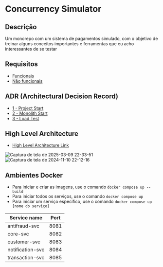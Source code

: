 # Concurrency Simulator

## Descrição 

Um monorepo com um sistema de pagamentos simulado, com o objetivo de treinar alguns conceitos importantes e ferramentas que eu acho interessantes de se testar

## Requisitos

- [Funcionais](./docs/requisitos/rf.md)
- [Não funcionais](./docs/requisitos/rnf.md)

## ADR (Architectural Decision Record)
- [1 - Project Start](./docs/ADRs/1%20-%20Project%20Start.md)
- [2 - Monolith Start](./docs/ADRs/2%20-%20Monolith%20Start.md)
- [3 - Load Test](./docs/ADRs/3%20-%20Load%20Test.md)

## High Level Architecture

- [High Level Architecture Link](https://miro.com/welcomeonboard/Ymx1M214YVEyTHpNU3BFYmVHSXV0bEVNeDhvWU10allDUjJ1Smc4eGlOcjljbEZBRldETFJrbFd1WGRZUUtVMlhRTW54Ujd5UEtEQ3BsbVFxcGo4R1lmd0xrMTVwc0ljUkQ2OU9lU2x6T2Y3RUtZczJpZGQzTStuY0l2TGZ6L0chZQ==?share_link_id=599870259324)

![Captura de tela de 2025-03-09 22-33-51](https://github.com/user-attachments/assets/7de10d44-f03c-4f0a-93dd-3ebeb0c9d2ec)
![Captura de tela de 2024-11-10 22-12-16](https://github.com/user-attachments/assets/c9b959c5-e8ba-4f42-a86f-1a942a10b476)


## Ambientes Docker


- Para iniciar e criar as imagens, use o comando `docker compose up --build`
- Para iniciar todos os serviços, use o comando  `docker compose up`
- Para iniciar um serviço especifico, use o comando  `docker compose up [nome do serviço] `

| Service name      | Port |
|-------------------|------|
| antifraud-svc     | 8081 |
| core-svc          | 8082 |
| customer-svc      | 8083 |
| notification-svc  | 8084 |
| transaction-svc   | 8085 |


